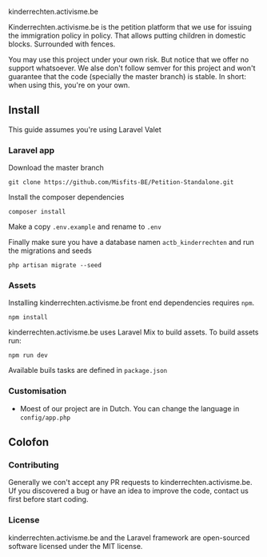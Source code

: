kinderrechten.activisme.be 

Kinderrechten.activisme.be is the petition platform that we use for issuing the immigration policy in policy. That allows putting children in domestic blocks. Surrounded with fences. 

You may use this project under your own risk. But notice that we offer no support whatsoever. We alse don't follow semver for this project and won't guarantee that the code (specially the master branch) is stable. In short: when using this, you're on your own. 

## Install 

This guide assumes you're using Laravel Valet 

### Laravel app 

Download the master branch 

```
git clone https://github.com/Misfits-BE/Petition-Standalone.git
```

Install the composer dependencies 

```
composer install
```

Make a copy `.env.example` and rename to `.env`

Finally make sure you have a database namen `actb_kinderrechten` and run the migrations and seeds 

```
php artisan migrate --seed
```

### Assets 

Installing kinderrechten.activisme.be front end dependencies requires `npm`. 

```
npm install
```

kinderrechten.activisme.be uses Laravel Mix to build assets. To build assets run:

```
npm run dev
```

Available buils tasks are defined in `package.json`

### Customisation 

* Moest of our project are in Dutch. You can change the language in `config/app.php`

## Colofon 

### Contributing 

Generally we con't accept any PR requests to kinderrechten.activisme.be. Uf you discovered a bug or have an idea to improve the code, contact us first before start coding. 

### License 

kinderrechten.activisme.be and the Laravel framework are open-sourced software licensed under the MIT license. 